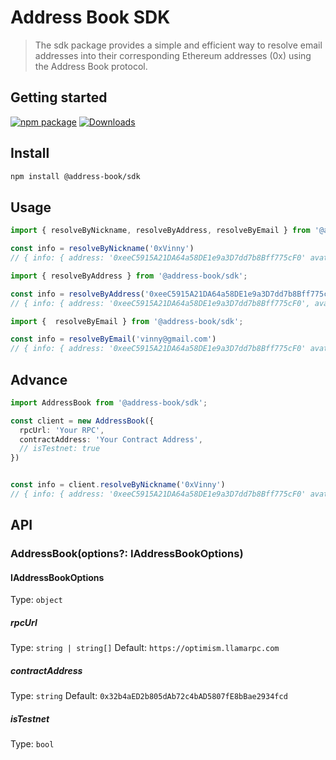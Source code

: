 # Address Book SDK

> The sdk package provides a simple and efficient way to resolve email addresses into their corresponding Ethereum addresses (0x) using the Address Book protocol.

## Getting started

[![npm package][npm-img]][npm-url]
[![Downloads][downloads-img]][downloads-url]


## Install

```bash
npm install @address-book/sdk
```

## Usage

```ts
import { resolveByNickname, resolveByAddress, resolveByEmail } from '@address-book/sdk';

const info = resolveByNickname('0xVinny')
// { info: { address: '0xeeC5915A21DA64a58DE1e9a3D7dd7b8Bff775cF0' avatar: 'base64...', nickname: '0xVinny', freeText: '...' } , resolvedAt: '...', resolvedBy: 'nickname' } 
```

```ts
import { resolveByAddress } from '@address-book/sdk';

const info = resolveByAddress('0xeeC5915A21DA64a58DE1e9a3D7dd7b8Bff775cF0')
// { info: { address: '0xeeC5915A21DA64a58DE1e9a3D7dd7b8Bff775cF0', avatar: 'base64...', nickname: '0xVinny', freeText: '...' }, resolvedAt: '...', resolvedBy: 'address' } 
```


```ts
import {  resolveByEmail } from '@address-book/sdk';

const info = resolveByEmail('vinny@gmail.com')
// { info: { address: '0xeeC5915A21DA64a58DE1e9a3D7dd7b8Bff775cF0' avatar: 'base64...', email: 'vinny@gmail.com', freeText: '...' }, resolvedAt: '...', resolvedBy: 'email' } 
```

## Advance

```ts
import AddressBook from '@address-book/sdk';

const client = new AddressBook({
  rpcUrl: 'Your RPC',
  contractAddress: 'Your Contract Address',
  // isTestnet: true  
})


const info = client.resolveByNickname('0xVinny')
// { info: { address: '0xeeC5915A21DA64a58DE1e9a3D7dd7b8Bff775cF0' avatar: 'base64...', nickname: '0xVinny', freeText: '...' } , resolvedAt: '...', resolvedBy: 'nickname' } 
```

## API

### AddressBook(options?: IAddressBookOptions)

#### IAddressBookOptions

Type: `object`

##### rpcUrl

Type: `string | string[]` 
Default: `https://optimism.llamarpc.com`

##### contractAddress

Type: `string`
Default: `0x32b4aED2b805dAb72c4bAD5807fE8bBae2934fcd`

##### isTestnet

Type: `bool`

[downloads-img]:https://img.shields.io/npm/dt/@address-book/sdk
[downloads-url]:https://www.npmtrends.com/@address-book/sdk
[npm-img]:https://img.shields.io/npm/v/@address-book/sdk
[npm-url]:https://www.npmjs.com/package/@address-book/sdk